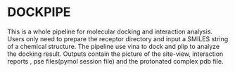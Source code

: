 # DOCKPIPE

 This is a whole pipeline for molecular docking and interaction analysis. Users only need to prepare the receptor directory and input a SMILES string of a chemical structure. The pipeline use vina to dock and plip to analyze the docking result. Outputs contain the picture of the site-view, interaction reports , pse files(pymol session file) and the protonated complex pdb file.

